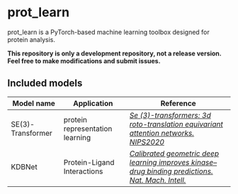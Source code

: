 # prot_learn
prot_learn is a PyTorch-based machine learning toolbox designed for protein analysis.

**This repository is only a development repository, not a release version. Feel free to make modifications and submit issues.**

## Included models
| Model name       | Application                      | Reference                                                                                                 
|------------------|----------------------------------|---------------------------------------------------------------------------------------------------------------|
|SE(3)-Transformer | protein representation learning  | [*Se (3)-transformers: 3d roto-translation equivariant attention networks. NIPS2020*](https://arxiv.org/abs/2006.10503) |
|KDBNet            | Protein-Ligand Interactions  | [*Calibrated geometric deep learning improves kinase–drug binding predictions. Nat. Mach. Intell.*](https://www.nature.com/articles/s42256-023-00751-0) |
